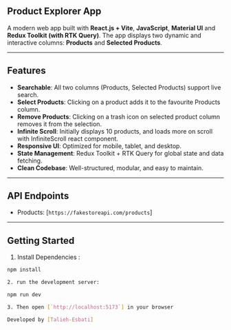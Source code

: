 ## Product Explorer App
A modern web app built with **React.js + Vite**, **JavaScript**, **Material UI** and **Redux Toolkit (with RTK Query)**. The app displays two dynamic and interactive columns: **Products** and **Selected Products**.

---

## Features

- **Searchable**: All two columns (Products, Selected Products) support live search.
- **Select Products**: Clicking on a product adds it to the favourite Products column.
- **Remove Products**: Clicking on a trash icon on selected product column removes it from the selection.
- **Infinite Scroll**: Initially displays 10 products, and loads more on scroll with InfiniteScroll react component.
- **Responsive UI**: Optimized for mobile, tablet, and desktop.
- **State Management**: Redux Toolkit + RTK Query for global state and data fetching.
- **Clean Codebase**: Well-structured, modular, and easy to maintain.

---

## API Endpoints

- Products: [`https://fakestoreapi.com/products`]

---

## Getting Started

1. Install Dependencies :

```bash
npm install

2. run the development server:

npm run dev

3. Then open [`http://localhost:5173`] in your browser

Developed by [Talieh-Esbati]
